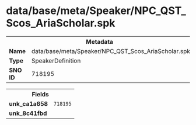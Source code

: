 <h1>data/base/meta/Speaker/NPC_QST_Scos_AriaScholar.spk</h1><table><tr><th colspan="100%">Metadata</th></tr><tr><td><b>Name</b></td><td>data/base/meta/Speaker/NPC_QST_Scos_AriaScholar.spk</td></tr><tr><td><b>Type</b></td><td>SpeakerDefinition</td></tr><tr><td><b>SNO ID</b></td><td>718195</td></tr></table>

<table><tr><th colspan="100%">Fields</th></tr><tr><td><b>unk_ca1a658</b></td><td><code>718195</code></td></tr><tr><td><b>unk_8c41fbd</b></td><td></td></tr></table>

